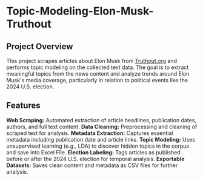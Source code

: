 # Topic-Modeling-Elon-Musk-Truthout
## Project Overview
This project scrapes articles about Elon Musk from [Truthout.org](https://truthout.org) and performs topic modeling on the collected text data. The goal is to extract meaningful topics from the news content and analyze trends around Elon Musk's media coverage, particularly in relation to political events like the 2024 U.S. election.

## Features
**Web Scraping:** Automated extraction of article headlines, publication dates, authors, and full text content.
**Data Cleaning:** Preprocessing and cleaning of scraped text for analysis.
**Metadata Extraction:** Captures essential metadata including publication date and article links.
**Topic Modeling:** Uses unsupervised learning (e.g., LDA) to discover hidden topics in the corpus and save into Excel File.
**Election Labeling:** Tags articles as published before or after the 2024 U.S. election for temporal analysis.
**Exportable Datasets:** Saves clean content and metadata as CSV files for further analysis.
